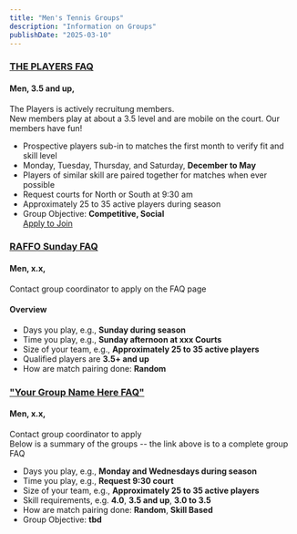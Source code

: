 ```yaml
---
title: "Men's Tennis Groups"
description: "Information on Groups"
publishDate: "2025-03-10"
---
```


### [THE PLAYERS FAQ](/page/groups/players/info)

#### **Men, 3.5 and up,**

The Players is actively recruitung members.\
New members play at about a 3.5 level and are mobile on the court. Our members have fun!

* Prospective players sub-in to matches the first month to verify fit and skill level
* Monday, Tuesday, Thursday, and Saturday, **December to May**
* Players of similar skill are paired together for matches when ever possible
* Request courts for North or South at 9:30 am
* Approximately  25 to 35 active players during season
* Group Objective: **Competitive, Social**\
  [Apply to Join](/page/groups/players/info)

### [RAFFO Sunday FAQ](/page/groups/raffo/info)

#### **Men, x.x,**

Contact group coordinator to apply on the FAQ page
#### Overview
* Days you play, e.g., **Sunday during season**
* Time you play, e.g., **Sunday afternoon at xxx Courts**
* Size of your team, e.g., **Approximately  25 to 35 active players**
* Qualified players are **3.5+ and up**
* How are match pairing done: **Random**


### ["Your Group Name Here FAQ"](/page/groups/newgroup/newgroupinfo)

#### **Men, x.x,**

Contact group coordinator to apply\
Below is a summary of the groups -- the link above is to a complete group FAQ
* Days you play, e.g., **Monday and Wednesdays during season**
* Time you play, e.g., **Request 9:30 court**
* Size of your team, e.g., **Approximately  25 to 35 active players**
* Skill requirements, e.g. **4.0**, **3.5 and up**, **3.0 to 3.5**
* How are match pairing done: **Random**, **Skill Based**
* Group Objective: **tbd**

